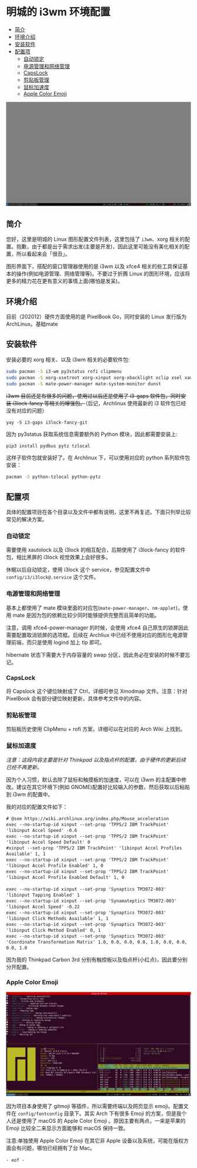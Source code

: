 # 明城的 i3wm 环境配置

<!-- TOC depthfrom:2 -->

- [简介](#%E7%AE%80%E4%BB%8B)
- [环境介绍](#%E7%8E%AF%E5%A2%83%E4%BB%8B%E7%BB%8D)
- [安装软件](#%E5%AE%89%E8%A3%85%E8%BD%AF%E4%BB%B6)
- [配置项](#%E9%85%8D%E7%BD%AE%E9%A1%B9)
    - [自动锁定](#%E8%87%AA%E5%8A%A8%E9%94%81%E5%AE%9A)
    - [电源管理和网络管理](#%E7%94%B5%E6%BA%90%E7%AE%A1%E7%90%86%E5%92%8C%E7%BD%91%E7%BB%9C%E7%AE%A1%E7%90%86)
    - [CapsLock](#capslock)
    - [剪贴板管理](#%E5%89%AA%E8%B4%B4%E6%9D%BF%E7%AE%A1%E7%90%86)
    - [鼠标加速度](#%E9%BC%A0%E6%A0%87%E5%8A%A0%E9%80%9F%E5%BA%A6)
    - [Apple Color Emoji](#apple-color-emoji)

<!-- /TOC -->

![Screenshot](screenshots/main.png)

## 简介

您好，这里是明城的 Linux 图形配置文件列表，这里包括了 `i3wm`、xorg 相关的配置。抱歉，由于都是出于需求出发(主要是开发)，因此这里可能没有美化相关的配置，所以看起来会「很丑」。

图形界面下，搭配的窗口管理器使用的是 i3wm 以及 xfce4 相关的些工具保证基本的操作(例如电源管理、网络管理等)。不要过于折腾 Linux 的图形环境，应该将更多的精力花在更有意义的事情上面(哪怕是发呆)。

## 环境介绍

目前（202012）硬件方面使用的是 PixelBook Go，同时安装的 Linux 发行版为 ArchLinux。基础mate

## 安装软件

安装必要的 xorg 相关、以及 i3wm 相关的必要软件包:

```bash
sudo pacman -S i3-wm py3status rofi clipmenu
sudo pacman -S xorg-xsetroot xorg-xinput xorg-xbacklight xclip xsel xautolock
sudo pacman -S mate-power-manager mate-system-monitor dunst
```

<del>i3wm 目前还是有很多的问题，使用过以后还是使用了 i3-gaps 软件包，同时安装 i3lock-fancy 等相关的增强包。</del>（后记，Archlinux 使用最新的 i3 软件包已经没有对应的问题）

```
yay -S i3-gaps i3lock-fancy-git
```

因为 py3status 获取系统信息需要额外的 Python 模块，因此都需要安装上:

```bash
pip3 install pydbus pytz tzlocal
```

这样子软件包就安装好了。在 Archlinux 下，可以使用对应的 python 系列软件包安装：

```bash
pacman -S python-tzlocal python-pytz
```


## 配置项

具体的配置项目在各个目录以及文件中都有说明，这里不再复述。下面只列举比较常见的解决方案。

### 自动锁定

需要使用 xautolock 以及 i3lock 的相互配合，后期使用了 i3lock-fancy 的软件包，相比黑屏的 i3lock 视觉效果上会好很多。

休眠以后自动锁定，使用 i3lock 这个 service，参见配置文件中 `config/i3/i3lock@.service` 这个文件。

### 电源管理和网络管理

基本上都使用了 mate 模块里面的对应包(`mate-power-manager`、`nm-applet`)，使用 mate 是因为包的依赖比较少同时能够提供完整而且简单的功能。

注意，调用 xfce4-power-manager 的时候，会使用 xfce4 自己原生的锁屏因此需要配置取消锁屏的选项框。后续在 Archliux 中已经不使用对应的图形化电源管理前端，而只是使用 logind 加上 tlp 即可。

hibernate 状态下需要大于内存容量的 swap 分区，因此务必在安装的时候不要忘记。


### CapsLock

将 Capslock 这个键位映射成了 Ctrl，详细可参见 Xmodmap 文件。注意：针对 PixelBook 会有部分键位映射更新，具体参考文件中的内容。

### 剪贴板管理

剪贴板历史使用 ClipMenu + rofi 方案，详细可以在对应的 Arch Wiki 上找到。

### 鼠标加速度

*注意：这段内容主要是针对 Thinkpad 以及指点杆的配置，由于硬件的更新后续已经不再更新。*

因为个人习惯，默认去除了鼠标和触摸板的加速度，可以在 i3wm 的主配置中修改。建议在其它环境下(例如 GNOME)配置好比较输入的参数，然后获取以后粘贴到 i3wm 的配置中。

我的对应的配置文件如下：

```
# @see https://wiki.archlinux.org/index.php/Mouse_acceleration
exec --no-startup-id xinput --set-prop 'TPPS/2 IBM TrackPoint' 'libinput Accel Speed' -0.6
exec --no-startup-id xinput --set-prop 'TPPS/2 IBM TrackPoint' 'libinput Accel Speed Default' 0
#xinput --set-prop 'TPPS/2 IBM TrackPoint' 'libinput Accel Profiles Available' 1, 1
exec --no-startup-id xinput --set-prop 'TPPS/2 IBM TrackPoint' 'libinput Accel Profile Enabled' 1, 0
exec --no-startup-id xinput --set-prop 'TPPS/2 IBM TrackPoint' 'libinput Accel Profile Enabled Default' 1, 0

exec --no-startup-id xinput --set-prop 'Synaptics TM3072-003' 'libinput Tapping Enabled' 1
exec --no-startup-id xinput --set-prop 'Synamateptics TM3072-003' 'libinput Accel Speed' -0.22
exec --no-startup-id xinput --set-prop 'Synaptics TM3072-003' 'libinput Click Methods Available' 1, 1
exec --no-startup-id xinput --set-prop 'Synaptics TM3072-003' 'libinput Click Method Enabled' 0, 1
exec --no-startup-id xinput --set-prop 'Synaptics TM3072-003' 'Coordinate Transformation Matrix' 1.0, 0.0, 0.0, 0.0, 1.0, 0.0, 0.0, 0.0, 1.0
```

因为我的 Thinkpad Carbon 3rd 分别有触控板以及指点杆(小红点)，因此要分别分开配置。

### Apple Color Emoji

![Screenshot](screenshots/emoji.png)

因为项目本身使用了 gitmoji 等插件，所以需要终端以及网页显示 emoji。配置文件在 `config/fontconfig` 目录下。其实 Arch 下有很多 Emoji 的方案，但是我个人还是使用了 macOS 的 Apple Color Emoji 。原因主要有两点，一来是苹果的 Emoji 比较全二来显示方面能够和 macOS 保持一致。

注意:单独使用 Apple Color Emoji 在其它非 Apple 设备以及系统，可能在版权方面会有问题，哪怕已经拥有了台 Mac。

`- eof -`